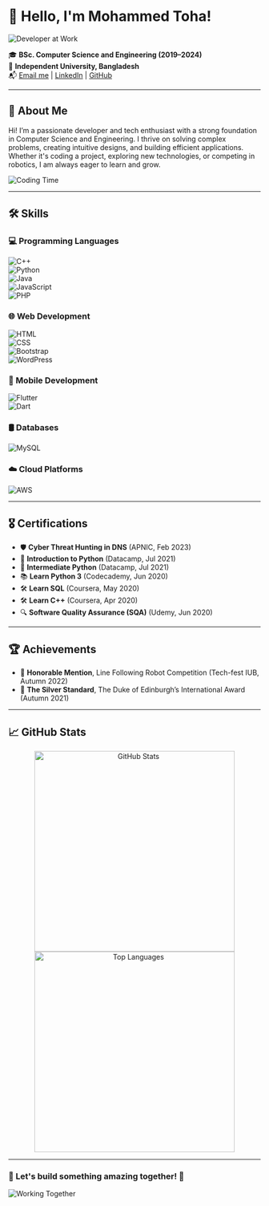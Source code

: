 # 👋 Hello, I'm Mohammed Toha!  

![Developer at Work](https://media.giphy.com/media/qgQUggAC3Pfv687qPC/giphy.gif)  

🎓 **BSc. Computer Science and Engineering (2019–2024)**  
📍 **Independent University, Bangladesh**  
📬 [Email me](mailto:motoha99@gmail.com) | [LinkedIn](https://linkedin.com/in/mohammed-toha-954161299) | [GitHub](https://github.com/motohahossain)  

---

## 🚀 About Me  

Hi! I’m a passionate developer and tech enthusiast with a strong foundation in Computer Science and Engineering. I thrive on solving complex problems, creating intuitive designs, and building efficient applications. Whether it's coding a project, exploring new technologies, or competing in robotics, I am always eager to learn and grow.  

![Coding Time](https://media.giphy.com/media/f3iwJFOVOwuy7K6FFw/giphy.gif)  

---

## 🛠️ Skills  

### 💻 Programming Languages  
![C++](https://img.shields.io/badge/-C++-00599C?style=for-the-badge&logo=cplusplus&logoColor=white)  
![Python](https://img.shields.io/badge/-Python-3776AB?style=for-the-badge&logo=python&logoColor=white)  
![Java](https://img.shields.io/badge/-Java-007396?style=for-the-badge&logo=java&logoColor=white)  
![JavaScript](https://img.shields.io/badge/-JavaScript-F7DF1E?style=for-the-badge&logo=javascript&logoColor=black)  
![PHP](https://img.shields.io/badge/-PHP-777BB4?style=for-the-badge&logo=php&logoColor=white)  

### 🌐 Web Development  
![HTML](https://img.shields.io/badge/-HTML-E34F26?style=for-the-badge&logo=html5&logoColor=white)  
![CSS](https://img.shields.io/badge/-CSS-1572B6?style=for-the-badge&logo=css3&logoColor=white)  
![Bootstrap](https://img.shields.io/badge/-Bootstrap-7952B3?style=for-the-badge&logo=bootstrap&logoColor=white)  
![WordPress](https://img.shields.io/badge/-WordPress-21759B?style=for-the-badge&logo=wordpress&logoColor=white)  

### 📱 Mobile Development  
![Flutter](https://img.shields.io/badge/-Flutter-02569B?style=for-the-badge&logo=flutter&logoColor=white)  
![Dart](https://img.shields.io/badge/-Dart-0175C2?style=for-the-badge&logo=dart&logoColor=white)  

### 🛢 Databases  
![MySQL](https://img.shields.io/badge/-MySQL-4479A1?style=for-the-badge&logo=mysql&logoColor=white)  

### ☁️ Cloud Platforms  
![AWS](https://img.shields.io/badge/-AWS-232F3E?style=for-the-badge&logo=amazonaws&logoColor=white)  

---

## 🎖️ Certifications  

- 🛡️ **Cyber Threat Hunting in DNS** (APNIC, Feb 2023)  
- 🐍 **Introduction to Python** (Datacamp, Jul 2021)  
- 🐍 **Intermediate Python** (Datacamp, Jul 2021)  
- 📚 **Learn Python 3** (Codecademy, Jun 2020)  
- 🛠️ **Learn SQL** (Coursera, May 2020)  
- 🛠️ **Learn C++** (Coursera, Apr 2020)  
- 🔍 **Software Quality Assurance (SQA)** (Udemy, Jun 2020)  

---

## 🏆 Achievements  

- 🏅 **Honorable Mention**, Line Following Robot Competition (Tech-fest IUB, Autumn 2022)  
- 🥈 **The Silver Standard**, The Duke of Edinburgh’s International Award (Autumn 2021)  

---

## 📈 GitHub Stats  

<div align="center">
  <img src="https://github-readme-stats.vercel.app/api?username=motohahossain&show_icons=true&theme=radical" alt="GitHub Stats" width="400"/>  
  <img src="https://github-readme-stats.vercel.app/api/top-langs/?username=motohahossain&layout=compact&theme=radical" alt="Top Languages" width="400"/>  
</div>  

---

### 🌟 Let's build something amazing together! 🚀  

![Working Together](https://media.giphy.com/media/3o6vY9Gzyh9PuHK3jC/giphy.gif)  
